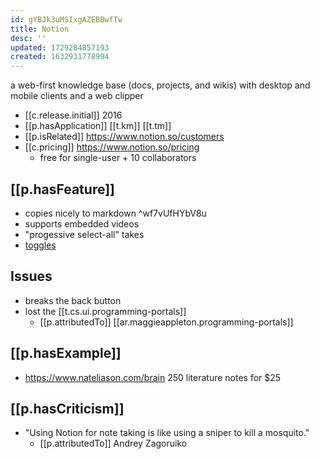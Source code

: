 ```yaml
---
id: gYBJk3uMSIxgAZEBBwfTw
title: Notion
desc: ''
updated: 1729284857193
created: 1632931778994
---
```


a web-first knowledge base (docs, projects, and wikis) with desktop and mobile clients and a web clipper

- [[c.release.initial]] 2016
- [[p.hasApplication]] [[t.km]] [[t.tm]] 
- [[p.isRelated]] https://www.notion.so/customers
- [[c.pricing]] https://www.notion.so/pricing
  - free for single-user + 10 collaborators  
## [[p.hasFeature]]

- copies nicely to markdown  ^wf7vUfHYbV8u
- supports embedded videos 
- "progessive select-all" takes 
- [toggles](https://www.notion.so/Toggles-c720af26b4bd4789b736c140b2dc73fe)
 

## Issues

- breaks the back button
- lost the [[t.cs.ui.programming-portals]]
  - [[p.attributedTo]] [[ar.maggieappleton.programming-portals]]
  
## [[p.hasExample]]

- https://www.nateliason.com/brain 250 literature notes for $25

## [[p.hasCriticism]]

- "Using Notion for note taking is like using a sniper to kill a mosquito."
  - [[p.attributedTo]] Andrey Zagoruiko


